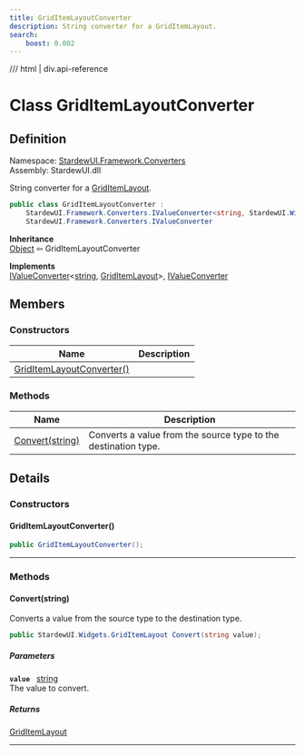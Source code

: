 ```yaml
---
title: GridItemLayoutConverter
description: String converter for a GridItemLayout.
search:
    boost: 0.002
---
```


<link rel="stylesheet" href="/StardewUI/stylesheets/reference.css" />

/// html | div.api-reference

# Class GridItemLayoutConverter

## Definition

<div class="api-definition" markdown>

Namespace: [StardewUI.Framework.Converters](index.md)  
Assembly: StardewUI.dll  

</div>

String converter for a [GridItemLayout](../../widgets/griditemlayout.md).

```cs
public class GridItemLayoutConverter : 
    StardewUI.Framework.Converters.IValueConverter<string, StardewUI.Widgets.GridItemLayout>, 
    StardewUI.Framework.Converters.IValueConverter
```

**Inheritance**  
[Object](https://learn.microsoft.com/en-us/dotnet/api/system.object) ⇦ GridItemLayoutConverter

**Implements**  
[IValueConverter](ivalueconverter-2.md)<[string](https://learn.microsoft.com/en-us/dotnet/api/system.string), [GridItemLayout](../../widgets/griditemlayout.md)>, [IValueConverter](ivalueconverter.md)

## Members

### Constructors

 | Name | Description |
| --- | --- |
| [GridItemLayoutConverter()](#griditemlayoutconverter) |  | 

### Methods

 | Name | Description |
| --- | --- |
| [Convert(string)](#convertstring) | Converts a value from the source type to the destination type. | 

## Details

### Constructors

#### GridItemLayoutConverter()



```cs
public GridItemLayoutConverter();
```

-----

### Methods

#### Convert(string)

Converts a value from the source type to the destination type.

```cs
public StardewUI.Widgets.GridItemLayout Convert(string value);
```

##### Parameters

**`value`** &nbsp; [string](https://learn.microsoft.com/en-us/dotnet/api/system.string)  
The value to convert.

##### Returns

[GridItemLayout](../../widgets/griditemlayout.md)

-----


